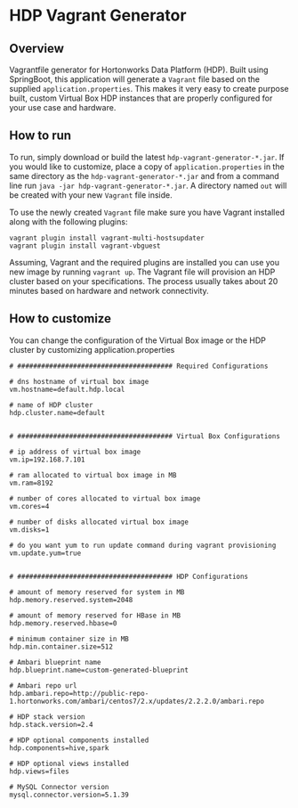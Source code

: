 # HDP Vagrant Generator

## Overview

Vagrantfile generator for Hortonworks Data Platform (HDP).  Built using SpringBoot, this application will generate a `Vagrant` file based on the supplied `application.properties`.  This makes it very easy to create purpose built, custom Virtual Box HDP instances that are properly configured for your use case and hardware.


## How to run

To run, simply download or build the latest `hdp-vagrant-generator-*.jar`.  If you would like to customize, place a copy of `application.properties` in the same directory as the `hdp-vagrant-generator-*.jar` and from a command line run `java -jar hdp-vagrant-generator-*.jar`.  A directory named `out` will be created with your new `Vagrant` file inside.

To use the newly created `Vagrant` file make sure you have Vagrant installed along with the following plugins: 

```
vagrant plugin install vagrant-multi-hostsupdater
vagrant plugin install vagrant-vbguest
```

Assuming, Vagrant and the required plugins are installed you can use you new image by running `vagrant up`.  The Vagrant file will provision an HDP cluster based on your specifications.  The process usually takes about 20 minutes based on hardware and network connectivity.

## How to customize

You can change the configuration of the Virtual Box image or the HDP cluster by customizing application.properties

```
# ####################################### Required Configurations

# dns hostname of virtual box image
vm.hostname=default.hdp.local

# name of HDP cluster
hdp.cluster.name=default


# ####################################### Virtual Box Configurations

# ip address of virtual box image
vm.ip=192.168.7.101

# ram allocated to virtual box image in MB
vm.ram=8192

# number of cores allocated to virtual box image
vm.cores=4

# number of disks allocated virtual box image
vm.disks=1

# do you want yum to run update command during vagrant provisioning
vm.update.yum=true


# ####################################### HDP Configurations

# amount of memory reserved for system in MB
hdp.memory.reserved.system=2048

# amount of memory reserved for HBase in MB
hdp.memory.reserved.hbase=0

# minimum container size in MB
hdp.min.container.size=512

# Ambari blueprint name
hdp.blueprint.name=custom-generated-blueprint

# Ambari repo url
hdp.ambari.repo=http://public-repo-1.hortonworks.com/ambari/centos7/2.x/updates/2.2.2.0/ambari.repo

# HDP stack version
hdp.stack.version=2.4

# HDP optional components installed
hdp.components=hive,spark

# HDP optional views installed
hdp.views=files

# MySQL Connector version
mysql.connector.version=5.1.39
```